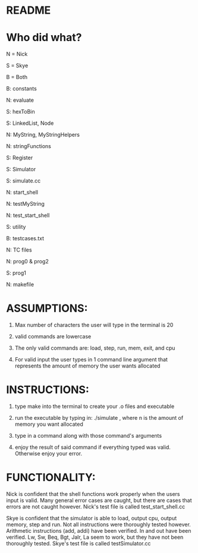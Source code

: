 # README #
Who did what?
=============
N = Nick

S = Skye

B = Both

B: constants

N: evaluate

S: hexToBin

S: LinkedList, Node

N: MyString, MyStringHelpers

N: stringFunctions

S: Register

S: Simulator

S: simulate.cc

N: start_shell

N: testMyString

N: test_start_shell

S: utility

B: testcases.txt

N: TC files

N: prog0 & prog2

S: prog1

N: makefile


ASSUMPTIONS:
============
1) Max number of characters the user will type in the terminal is 20

2) valid commands are lowercase

3) The only valid commands are: load, step, run, mem, exit, and cpu

4) For valid input the user types in 1 command line argument that represents the amount of memory the user wants allocated

INSTRUCTIONS:
=============
1) type make into the terminal to create your .o files and executable

2) run the executable by typing in: ./simulate <n>, where n is the amount of memory you want allocated

3) type in a command along with those command's arguments

4) enjoy the result of said command if everything typed was valid. Otherwise enjoy your error.

FUNCTIONALITY:
===============

Nick is confident that the shell functions work properly when the users input is valid. Many general error cases are caught, but there are cases that errors are not caught however. 
Nick's test file is called test_start_shell.cc 

Skye is confident that the simulator is able to load, output cpu, output memory, step and run. Not all instructions were thoroughly tested however. Arithmetic instructions (add, addi) have been verified. In and out have been verified. Lw, Sw, Beq, Bgt, Jalr, La seem to work, but they have not been thoroughly tested.
Skye's test file is called testSimulator.cc